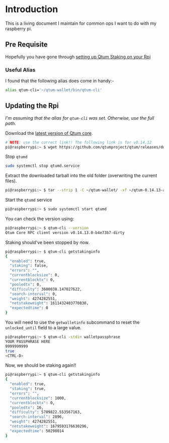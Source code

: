 # Introduction
This is a living document I maintain for common ops I want to do with my raspberry pi. 

## Pre Requisite
Hopefully you have gone through [setting up Qtum Staking on your Rpi](https://steemit.com/qtum/@cryptominder/qtum-staking-tutorial-using-qtumd-on-a-raspberry-pi-3)

### Useful Alias
I found that the following alias does come in handy:-

```bash
alias qtum-cli='~/qtum-wallet/bin/qtum-cli'
```

## Updating the Rpi
_I'm assuming that the alias for `qtum-cli` was set. Otherwise, use the full path._


Download the [latest version of Qtum core](https://github.com/qtumproject/qtum/releases).

```bash
# NOTE: use the correct link!! The following link is for v0.14.12
pi@raspberrypi:~ $ wget https://github.com/qtumproject/qtum/releases/download/mainnet-ignition-v0.14.13/qtum-0.14.13-arm-linux-gnueabihf.tar.gz
```


Stop `qtumd`

```bash
sudo systemctl stop qtumd.service
```


Extract the downloaded tarball into the old folder (overwriting the current files).
```bash
pi@raspberrypi:~ $ tar --strip 1 -C ~/qtum-wallet/ -xf ~/qtum-0.14.13-arm-linux-gnueabihf.tar.gz
```

Start the `qtumd` service
```bash
pi@raspberrypi:~ $ sudo systemctl start qtumd
```


You can check the version using:
```bash
pi@raspberrypi:~ $ qtum-cli --version
Qtum Core RPC client version v0.14.13.0-b4e73b7-dirty
```


Staking should've been stopped by now.
```bash
pi@raspberrypi:~ $ qtum-cli getstakinginfo
{
  "enabled": true,
  "staking": false,
  "errors": "",
  "currentblocksize": 0,
  "currentblocktx": 0,
  "pooledtx": 0,
  "difficulty": 3600038.147027622,
  "search-interval": 0,
  "weight": 4274282551,
  "netstakeweight": 1611432403770830,
  "expectedtime": 0
}
```

You will need to use the `getwalletinfo` subcommand to reset the `unlocked_until` field to a large value.
```bash
pi@raspberrypi:~ $ qtum-cli -stdin walletpassphrase
YOUR PASSPHRASE HERE
9999999999
true
<CTRL-D>
```

Now, we should be staking again!! 
```bash
pi@raspberrypi:~ $ qtum-cli getstakinginfo
{
  "enabled": true,
  "staking": true,
  "errors": "",
  "currentblocksize": 1000,
  "currentblocktx": 0,
  "pooledtx": 16,
  "difficulty": 5709822.553567163,
  "search-interval": 2896,
  "weight": 4274282551,
  "netstakeweight": 1679593176630296,
  "expectedtime": 50298014
}
```


